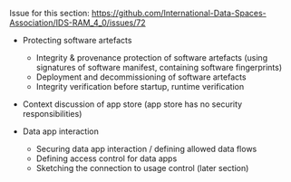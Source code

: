 Issue for this section: https://github.com/International-Data-Spaces-Association/IDS-RAM_4_0/issues/72

* Protecting software artefacts 
    * Integrity & provenance protection of software artefacts (using signatures of software manifest, containing software fingerprints)
    * Deployment and decommissioning of software artefacts
    * Integrity verification before startup, runtime verification

* Context discussion of app store (app store has no security responsibilities) 

* Data app interaction
    * Securing data app interaction / defining allowed data flows
    * Defining access control for data apps 
    * Sketching the connection to usage control (later section) 

